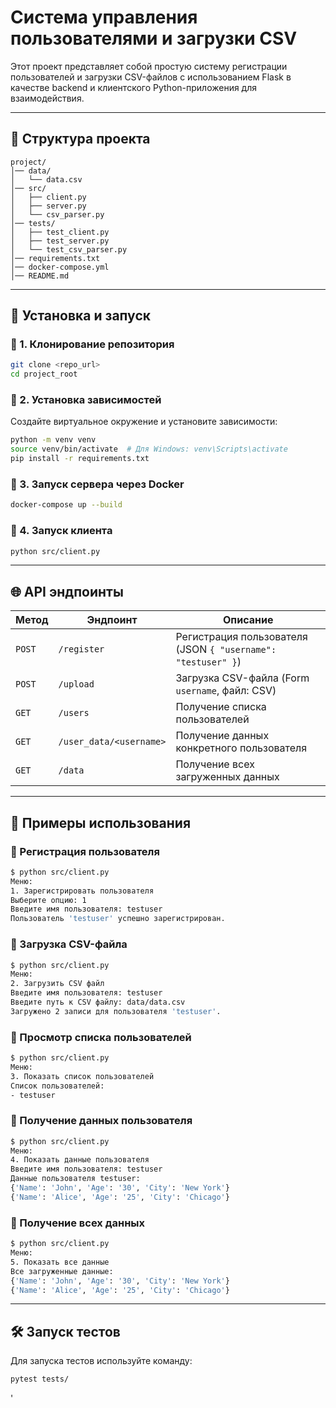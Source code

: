 #  Система управления пользователями и загрузки CSV

Этот проект представляет собой простую систему регистрации пользователей и загрузки CSV-файлов с использованием Flask в качестве backend и клиентского Python-приложения для взаимодействия.

---

## 📂 Структура проекта

```
project/
│── data/
│   └── data.csv
│── src/
│   ├── client.py
│   ├── server.py
│   └── csv_parser.py
│── tests/
│   ├── test_client.py
│   ├── test_server.py
│   └── test_csv_parser.py
│── requirements.txt
│── docker-compose.yml
│── README.md
```

---

## 🚀 Установка и запуск

### 🔹 1. Клонирование репозитория

```sh
git clone <repo_url>
cd project_root
```

### 🔹 2. Установка зависимостей

Создайте виртуальное окружение и установите зависимости:

```sh
python -m venv venv
source venv/bin/activate  # Для Windows: venv\Scripts\activate
pip install -r requirements.txt
```

### 🔹 3. Запуск сервера через Docker

```sh
docker-compose up --build
```

### 🔹 4. Запуск клиента

```sh
python src/client.py
```

---

## 🌐 API эндпоинты

| Метод | Эндпоинт | Описание |
|--------|----------|-----------|
| `POST` | `/register` | Регистрация пользователя (JSON `{ "username": "testuser" }`) |
| `POST` | `/upload` | Загрузка CSV-файла (Form `username`, файл: CSV) |
| `GET`  | `/users` | Получение списка пользователей |
| `GET`  | `/user_data/<username>` | Получение данных конкретного пользователя |
| `GET`  | `/data` | Получение всех загруженных данных |

---

## 🔹 Примеры использования

### 🔹 Регистрация пользователя

```sh
$ python src/client.py
Меню:
1. Зарегистрировать пользователя
Выберите опцию: 1
Введите имя пользователя: testuser
Пользователь 'testuser' успешно зарегистрирован.
```

### 🔹 Загрузка CSV-файла

```sh
$ python src/client.py
Меню:
2. Загрузить CSV файл
Введите имя пользователя: testuser
Введите путь к CSV файлу: data/data.csv
Загружено 2 записи для пользователя 'testuser'.
```

### 🔹 Просмотр списка пользователей

```sh
$ python src/client.py
Меню:
3. Показать список пользователей
Список пользователей:
- testuser
```

### 🔹 Получение данных пользователя

```sh
$ python src/client.py
Меню:
4. Показать данные пользователя
Введите имя пользователя: testuser
Данные пользователя testuser:
{'Name': 'John', 'Age': '30', 'City': 'New York'}
{'Name': 'Alice', 'Age': '25', 'City': 'Chicago'}
```

### 🔹 Получение всех данных

```sh
$ python src/client.py
Меню:
5. Показать все данные
Все загруженные данные:
{'Name': 'John', 'Age': '30', 'City': 'New York'}
{'Name': 'Alice', 'Age': '25', 'City': 'Chicago'}
```

---

## 🛠 Запуск тестов

Для запуска тестов используйте команду:

```sh
pytest tests/
```

'
